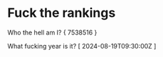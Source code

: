 # Fuck the rankings

Who the hell am I?
{ 7538516 }

What fucking year is it?
[ 2024-08-19T09:30:00Z ]
